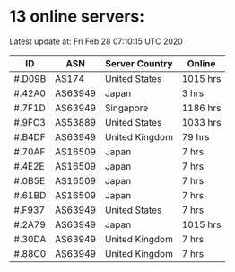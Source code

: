# 13 online servers:

Latest update at: Fri Feb 28 07:10:15 UTC 2020

| ID | ASN | Server Country | Online |
| -- | --- | -------------- | ------ |
| #.D09B | AS174 | United States | 1015 hrs |
| #.42A0 | AS63949 | Japan | 3 hrs |
| #.7F1D | AS63949 | Singapore | 1186 hrs |
| #.9FC3 | AS53889 | United States | 1033 hrs |
| #.B4DF | AS63949 | United Kingdom | 79 hrs |
| #.70AF | AS16509 | Japan | 7 hrs |
| #.4E2E | AS16509 | Japan | 7 hrs |
| #.0B5E | AS16509 | Japan | 7 hrs |
| #.61BD | AS16509 | Japan | 7 hrs |
| #.F937 | AS63949 | United States | 7 hrs |
| #.2A79 | AS63949 | Japan | 1015 hrs |
| #.30DA | AS63949 | United Kingdom | 7 hrs |
| #.88C0 | AS63949 | United Kingdom | 7 hrs |

